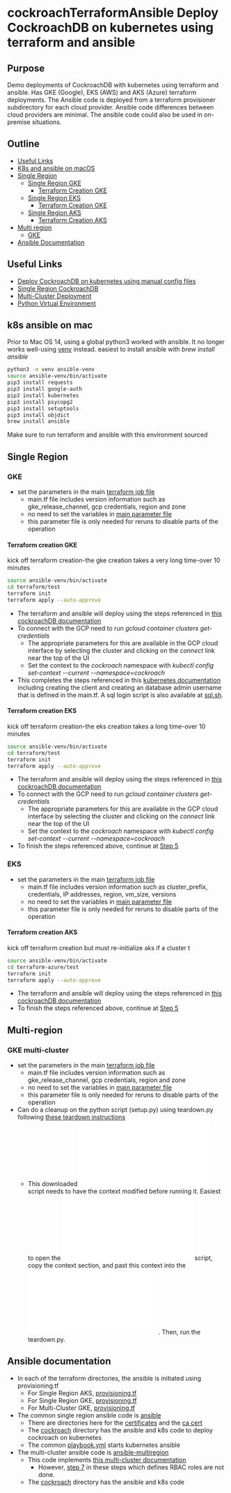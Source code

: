 # cockroachTerraformAnsible Deploy CockroachDB on kubernetes using terraform and ansible
## Purpose
Demo deployments of CockroachDB with kubernetes using terraform and ansible.  Has GKE (Google), EKS (AWS)  and AKS (Azure) terraform deployments.  The Ansible code is deployed from a terraform provisioner subdirectory for each cloud provider.  Ansible code differences between cloud providers are minimal.  The ansible code could also be used in on-premise situations.

## Outline
- [Useful Links](#useful-links) 
- [K8s and ansible on macOS](#k8s-ansible-on-mac)
- [Single Region](#single-region)
  - [Single Region GKE](#gke)
    - [Terraform Creation GKE](#terraform-creation-gke)
  - [Single Region EKS](#eks)
    - [Terraform Creation GKE](#terraform-creation-gke)
  - [Single Region AKS](#aks)
    - [Terraform Creation AKS](#terraform-creation-aks)
- [Multi region](#multi-region)
    - [GKE](#gke-multi-cluster)
- [Ansible Documentation](#ansible-documentation)
## Useful Links
* [Deploy CockroachDB on kubernetes using manual config files](https://www.cockroachlabs.com/docs/stable/orchestrate-a-local-cluster-with-kubernetes?filters=manual)
* [Single Region CockroachDB](https://www.cockroachlabs.com/docs/stable/deploy-cockroachdb-with-kubernetes)
* [Multi-Cluster Deployment](https://www.cockroachlabs.com/docs/stable/orchestrate-cockroachdb-with-kubernetes-multi-cluster)
* [Python Virtual Environment](https://www.freecodecamp.org/news/how-to-setup-virtual-environments-in-python/)
## k8s ansible on mac
Prior to Mac OS 14, using a global python3 worked with ansible.  It no longer works well-using [venv](https://docs.python.org/3/library/venv.html) instead.
easiest to install ansible with *brew install ansible*
```bash
python3 -m venv ansible-venv
source ansible-venv/bin/activate
pip3 install requests
pip3 install google-auth
pip3 install kubernetes
pip3 install psycopg2
pip3 install setuptools
pip3 install objdict
brew install ansible
```
Make sure to run terraform and ansible with this environment sourced

## Single Region
### GKE
* set the parameters in the main [terraform job file](terraform/test/main.tf)
    * main.tf file includes version information such as gke_release_channel, gcp credentials, region and zone
    * no need to set the variables in [main parameter file](ansible/cockroach/vars/main.yml)
    * this parameter file is only needed for reruns to disable parts of the operation
  
#### Terraform creation GKE
kick off terraform creation-the gke creation takes a very long time-over 10 minutes
```bash
source ansible-venv/bin/activate
cd terraform/test
terraform init
terraform apply --auto-approve
```
* The terraform and ansible will deploy using the steps referenced in [this cockroachDB documentation](https://www.cockroachlabs.com/docs/stable/orchestrate-a-local-cluster-with-kubernetes?filters=manual)
* To connect with the GCP need to run *gcloud container clusters get-credentials*
  * The appropriate parameters for this are available in the GCP cloud interface by selecting the cluster and clicking on the *connect* link near the top of the UI
  * Set the context to the *cockroach* namespace with *kubectl config set-context --current --namespace=cockroach*
* This completes the steps referenced in this [kubernetes documentation](https://www.cockroachlabs.com/docs/stable/orchestrate-a-local-cluster-with-kubernetes) including creating the client and creating an database admin username that is defined in the main.tf.  A sql login script is also available at [sql.sh](scripts/sql.sh).
  
#### Terraform creation EKS
kick off terraform creation-the eks creation takes a long time-over 10 minutes
```bash
source ansible-venv/bin/activate
cd terraform/test
terraform init
terraform apply --auto-approve
```
* The terraform and ansible will deploy using the steps referenced in [this cockroachDB documentation](https://www.cockroachlabs.com/docs/stable/orchestrate-a-local-cluster-with-kubernetes?filters=manual)
* To connect with the GCP need to run *gcloud container clusters get-credentials*
  * The appropriate parameters for this are available in the GCP cloud interface by selecting the cluster and clicking on the *connect* link near the top of the UI
  * Set the context to the *cockroach* namespace with *kubectl config set-context --current --namespace=cockroach*
* To finish the steps referenced above, continue at [Step 5](https://www.cockroachlabs.com/docs/stable/orchestrate-a-local-cluster-with-kubernetes?filters=manual#step-4-access-the-db-console)
### EKS
* set the parameters in the main [terraform job file](terraform-aws/test/main.tf)
  * main.tf file includes version information such as cluster_prefix, credentials, IP addresses, region, vm_size, versions
  * no need to set the variables in [main parameter file](ansible/cockroach/vars/main.yml)
  * this parameter file is only needed for reruns to disable parts of the operation

#### Terraform creation AKS
kick off terraform creation but must re-initialize aks if a cluster t
```bash
source ansible-venv/bin/activate
cd terraform-azure/test
terraform init
terraform apply --auto-approve
```
* The terraform and ansible will deploy using the steps referenced in [this cockroachDB documentation](https://www.cockroachlabs.com/docs/stable/orchestrate-a-local-cluster-with-kubernetes?filters=manual)
* To finish the steps referenced above, continue at [Step 5](https://www.cockroachlabs.com/docs/stable/orchestrate-a-local-cluster-with-kubernetes?filters=manual#step-4-access-the-db-console)
## Multi-region
### GKE multi-cluster
* set the parameters in the main [terraform job file](multiregionGKE/test/main.tf)
  * main.tf file includes version information such as gke_release_channel, gcp credentials, region and zone
  * no need to set the variables in [main parameter file](ansible-multiregion/cockroach/vars/main.yml)
  * this parameter file is only needed for reruns to disable parts of the operation
* Can do a cleanup on the python script (setup.py) using teardown.py following [these teardown instructions](https://www.cockroachlabs.com/docs/stable/orchestrate-cockroachdb-with-kubernetes-multi-cluster#stop-the-cluster)
  * This downloaded ![teardown.py](ansible-multiregion/cockroach/files/teardown.py) script needs to have the context modified before running it.  Easiest to open the ![setup.py](ansible-multiregion/cockroach/files/setup.py) script, copy the context section, and past this context into the ![teardown.py](ansible-multiregion/cockroach/files/teardown.py).  Then, run the teardown.py.
## Ansible documentation
* In each of the terraform directories, the ansible is initiated using provisioning.tf
  * For Single Region AKS, [provisioning.tf](terraform-azure/provisioning.tf)
  * For Single Region GKE, [provisioning.tf](terraform/provisioning.tf)
  * For Multi-Cluster GKE, [provisioning.tf](multiregionGKE/provisioning.tf)
* The common single region ansible code is [ansible](ansible)
  * There are directories here for the [certificates](ansible/certs) and the [ca cert](ansible/my-safe-directory)
  * The [cockroach](ansible/cockroach) directory has the ansible and k8s code to deploy cockroach on kubernetes
  * The common [playbook.yml](ansible/playbook.yml) starts kubernetes ansible
* The multi-cluster ansible code is [ansible-multiregion](ansible-multiregion)
  * This code implements [this multi-cluster documentation](https://www.cockroachlabs.com/docs/stable/orchestrate-cockroachdb-with-kubernetes-multi-cluster)
    * However, [step 7](https://www.cockroachlabs.com/docs/stable/orchestrate-cockroachdb-with-kubernetes-multi-cluster#step-1-start-kubernetes-clusters) in these steps which defines RBAC roles are not done.
  * The [cockroach](ansible-multiregion/cockroach) directory has the ansible and k8s code
